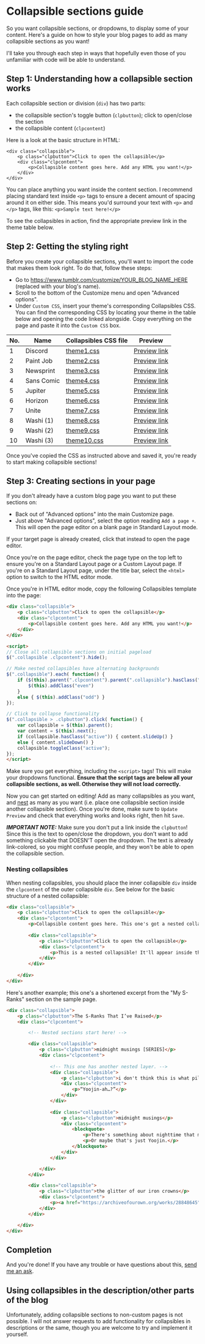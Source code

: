# Collapsible sections guide
So you want collapsible sections, or dropdowns, to display some of your content. Here's a guide on how to style your blog pages to add as many collapsible sections as you want!

I'll take you through each step in ways that hopefully even those of you unfamiliar with code will be able to understand.

## Step 1: Understanding how a collapsible section works
Each collapsible section or division (`div`) has two parts:
- the collapsible section's toggle button (`clpbutton`); click to open/close the section
- the collapsible content (`clpcontent`)

Here is a look at the basic structure in HTML:
```
<div class="collapsible">
	<p class="clpbutton">Click to open the collapsible</p>
	<div class="clpcontent">
		<p>Collapsible content goes here. Add any HTML you want!</p>
	</div>
</div>
```
You can place anything you want inside the content section. I recommend placing standard text inside `<p>` tags to ensure a decent amount of spacing around it on either side. This means you'd surround your text with `<p>` and `</p>` tags, like this: `<p>Sample text here!</p>`

To see the collapsibles in action, find the appropriate preview link in the theme table below.

## Step 2: Getting the styling right
Before you create your collapsible sections, you'll want to import the code that makes them look right. To do that, follow these steps:
- Go to https://www.tumblr.com/customize/YOUR_BLOG_NAME_HERE (replaced with your blog's name).
- Scroll to the bottom of the Customize menu and open "Advanced options".
- Under `Custom CSS`, insert your theme's corresponding Collapsibles CSS. You can find the corresponding CSS by locating your theme in the table below and opening the code linked alongside. Copy everything on the page and paste it into the `Custom CSS` box.

No. | Name | Collapsibles CSS file | Preview
--- | ---- | --------------------- | -------
1 | Discord | [theme1.css](https://raw.githubusercontent.com/wovenstarlight/tumblr-themes/main/collapsibles/theme1_collapsibles.css) | [Preview link](https://starlightpreviews.tumblr.com/theme1/collapsibles)
2 | Paint Job | [theme2.css](https://raw.githubusercontent.com/wovenstarlight/tumblr-themes/main/collapsibles/theme2_collapsibles.css) | [Preview link](https://starlightpreviews.tumblr.com/theme2/collapsibles)
3 | Newsprint | [theme3.css](https://raw.githubusercontent.com/wovenstarlight/tumblr-themes/main/collapsibles/theme3_collapsibles.css) | [Preview link](https://starlightpreviews.tumblr.com/theme3/collapsibles)
4 | Sans Comic | [theme4.css](https://raw.githubusercontent.com/wovenstarlight/tumblr-themes/main/collapsibles/theme4_collapsibles.css) | [Preview link](https://starlightpreviews.tumblr.com/theme4/collapsibles)
5 | Jupiter | [theme5.css](https://raw.githubusercontent.com/wovenstarlight/tumblr-themes/main/collapsibles/theme5_collapsibles.css) | [Preview link](https://starlightpreviews.tumblr.com/theme5/collapsibles)
6 | Horizon | [theme6.css](https://raw.githubusercontent.com/wovenstarlight/tumblr-themes/main/collapsibles/theme6_collapsibles.css) | [Preview link](https://starlightpreviews.tumblr.com/theme6/collapsibles)
7 | Unite | [theme7.css](https://raw.githubusercontent.com/wovenstarlight/tumblr-themes/main/collapsibles/theme7_collapsibles.css) | [Preview link](https://starlightpreviews.tumblr.com/theme7/collapsibles)
8 | Washi (1) | [theme8.css](https://raw.githubusercontent.com/wovenstarlight/tumblr-themes/main/collapsibles/theme8_collapsibles.css) | [Preview link](https://starlightpreviews.tumblr.com/theme8/collapsibles)
9 | Washi (2) | [theme9.css](https://raw.githubusercontent.com/wovenstarlight/tumblr-themes/main/collapsibles/theme9_collapsibles.css) | [Preview link](https://starlightpreviews.tumblr.com/theme9/collapsibles)
10 | Washi (3) | [theme10.css](https://raw.githubusercontent.com/wovenstarlight/tumblr-themes/main/collapsibles/theme10_collapsibles.css) | [Preview link](https://starlightpreviews.tumblr.com/theme10/collapsibles)

Once you've copied the CSS as instructed above and saved it, you're ready to start making collapsible sections!

## Step 3: Creating sections in your page
If you don't already have a custom blog page you want to put these sections on:
- Back out of "Advanced options" into the main Customize page.
- Just above "Advanced options", select the option reading `Add a page +`. This will open the page editor on a blank page in Standard Layout mode.

If your target page is already created, click that instead to open the page editor.

Once you're on the page editor, check the page type on the top left to ensure you're on a Standard Layout page or a Custom Layout page. If you're on a Standard Layout page, under the title bar, select the `<html>` option to switch to the HTML editor mode.

Once you're in HTML editor mode, copy the following Collapsibles template into the page:

```HTML
<div class="collapsible">
	<p class="clpbutton">Click to open the collapsible</p>
	<div class="clpcontent">
		<p>Collapsible content goes here. Add any HTML you want!</p>
	</div>
</div>

<script>
// Close all collapsible sections on initial pageload
$(".collapsible .clpcontent").hide();

// Make nested collapsibles have alternating backgrounds
$(".collapsible").each( function() {
	if ($(this).parent(".clpcontent").parent(".collapsible").hasClass("odd")) {
		$(this).addClass("even")
	}
	else { $(this).addClass("odd") }
});

// Click to collapse functionality
$(".collapsible > .clpbutton").click( function() {
	var collapsible = $(this).parent();
	var content = $(this).next();
	if (collapsible.hasClass("active")) { content.slideUp() }
	else { content.slideDown() }
	collapsible.toggleClass("active");
});
</script>
```

Make sure you get everything, including the `<script>` tags! This will make your dropdowns functional. **Ensure that the script tags are below all your collapsible sections, as well. Otherwise they will not load correctly.**

Now you can get started on editing! Add as many collapsibles as you want, and [nest](#nesting-collapsibles) as many as you want (i.e. place one collapsible section inside another collapsible section). Once you're done, make sure to `Update Preview` and check that everything works and looks right, then hit `Save`.

***IMPORTANT NOTE:*** Make sure you don't put a link inside the `clpbutton`! Since this is the text to open/close the dropdown, you don't want to add something clickable that DOESN'T open the dropdown. The text is already link-colored, so you might confuse people, and they won't be able to open the collapsible section.

### Nesting collapsibles
When nesting collapsibles, you should place the inner collapsible `div` inside the `clpcontent` of the outer collapsible `div`. See below for the basic structure of a nested collapsible:
```HTML
<div class="collapsible">
	<p class="clpbutton">Click to open the collapsible</p>
	<div class="clpcontent">
		<p>Collapsible content goes here. This one's got a nested collapsible.</p>
		
		<div class="collapsible">
			<p class="clpbutton">Click to open the collapsible</p>
			<div class="clpcontent">
				<p>This is a nested collapsible! It'll appear inside the main collapsible.</p>
			</div>
		</div>
		
	</div>
</div>
```

Here's another example; this one's a shortened excerpt from the "My S-Ranks" section on the sample page.

```HTML
<div class="collapsible">
	<p class="clpbutton">The S-Ranks That I’ve Raised</p>
	<div class="clpcontent">

		<!-- Nested sections start here! -->

		<div class="collapsible">
			<p class="clpbutton">midnight musings [SERIES]</p>
			<div class="clpcontent">
				
				<!-- This one has another nested layer. -->
				<div class="collapsible">
					<p class="clpbutton">i don't think this is what pillow talk means</p>
					<div class="clpcontent">
						<p>“Yoojin-ah…?”</p>
					</div>
				</div>
				
				<div class="collapsible">
					<p class="clpbutton">midnight musings</p>
					<div class="clpcontent">
						<blockquote>
							<p>There's something about nighttime that makes people weirdly honest.</p>
							<p>Or maybe that's just Yoojin.</p>
						</blockquote>
					</div>
				</div>

			</div>
		</div>

		<div class="collapsible">
			<p class="clpbutton">the glitter of our iron crowns</p>
			<div class="clpcontent">
				<p><a href="https://archiveofourown.org/works/28848645">Read on AO3 →</a></p>
			</div>
		</div>

	</div>
</div>
```

## Completion
And you're done! If you have any trouble or have questions about this, [send me an ask](https://starlightthemes.tumblr.com/ask).

## Using collapsibles in the description/other parts of the blog
Unfortunately, adding collapsible sections to non-custom pages is not possible. I will not answer requests to add functionality for collapsibles in descriptions or the same, though you are welcome to try and implement it yourself.
